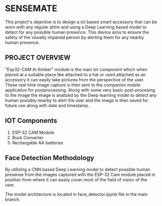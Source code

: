 
# SENSEMATE

This project's objective is to design a iot based smart accessory that can be worn with any regular attire and using a Deep Learning based model to detect for any possible human presence. This device aims to ensure the safety of the visually impaired person by alerting them for any nearby human presence. 

 
## PROJECT OVERVIEW

"Esp32-CAM Ai thinker" module is the main iot component which when placed at a suitable place like attached to a hat or used attached as an accessory it can easily take pictures from the perspective of the user. These real time image capture is then sent to the companion mobile application for postprocessing. Along with some very basic post-procesing to the image the image is analized by the Deep learning model to detect any human possibly nearby to alert the user and the image is then saved for future use along with date and timestamp.

## IOT Components

1. ESP-32 CAM Module
2. Buck Converter
3. Rechargable AA batteries 


## Face Detection Methodology

By utilizing a CNN based Deep Learning model to detect possible human presense from the images captured with the ESP-32 Cam module placed in position from where it can easily cover most of the field of vision of the user. 

The model architecture is located in face_detector.ipynb file in the main branch. 

